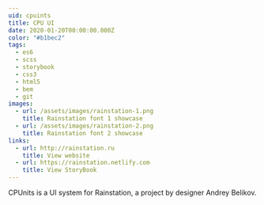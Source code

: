 ```yaml
---
uid: cpuints
title: CPU UI
date: 2020-01-20T00:00:00.000Z
color: "#b1bec2"
tags:
  - es6
  - scss
  - storybook
  - css3
  - html5
  - bem
  - git
images:
  - url: /assets/images/rainstation-1.png
    title: Rainstation font 1 showcase
  - url: /assets/images/rainstation-2.png
    title: Rainstation font 2 showcase
links:
  - url: http://rainstation.ru
    title: View website
  - url: https://rainstation.netlify.com
    title: View StoryBook
---
```

CPUnits is a UI system for Rainstation, a project by designer Andrey Belikov.
